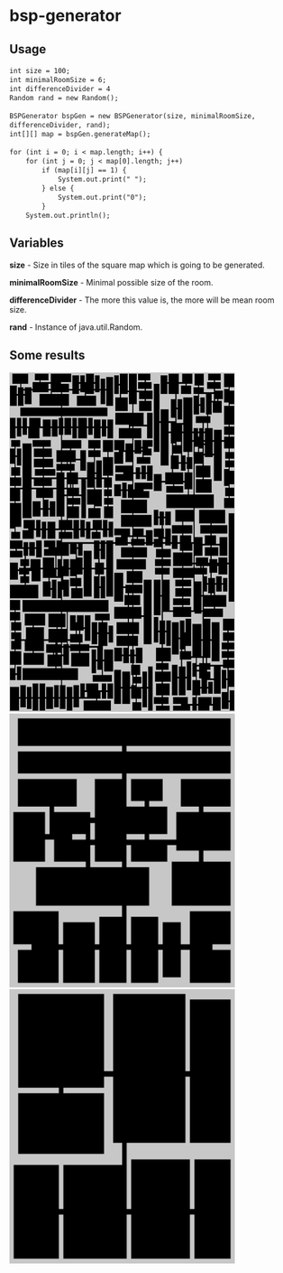 # bsp-generator

## Usage
```
int size = 100;
int minimalRoomSize = 6;
int differenceDivider = 4
Random rand = new Random();

BSPGenerator bspGen = new BSPGenerator(size, minimalRoomSize, differenceDivider, rand);
int[][] map = bspGen.generateMap();

for (int i = 0; i < map.length; i++) {
    for (int j = 0; j < map[0].length; j++)
        if (map[i][j] == 1) {
            System.out.print(" ");
        } else {
            System.out.print("0");
        }
    System.out.println();
```
## Variables

**size** - Size in tiles of the square map which is going to be generated.

**minimalRoomSize** - Minimal possible size of the room.

**differenceDivider** - The more this value is, the more will be mean room size.

**rand** - Instance of java.util.Random.

## Some results

<img src="screenshots/1.png" width="400">
<img src="screenshots/2.png" width="400">  
<img src="screenshots/3.png" width="400">  
